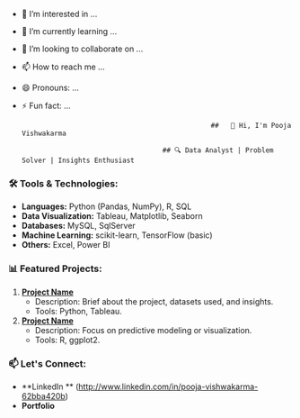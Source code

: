 
                           




















- 👀 I’m interested in ...
- 🌱 I’m currently learning ...
- 💞️ I’m looking to collaborate on ...
- 📫 How to reach me ...
- 😄 Pronouns: ...
- ⚡ Fun fact: ...

                                                     ##   👋 Hi, I'm Pooja Vishwakarma

                                         ## 🔍 Data Analyst | Problem Solver | Insights Enthusiast

### 🛠 Tools & Technologies:

- **Languages:** Python (Pandas, NumPy), R, SQL
- **Data Visualization:** Tableau, Matplotlib, Seaborn
- **Databases:** MySQL, SqlServer
- **Machine Learning:** scikit-learn, TensorFlow (basic)
- **Others:** Excel, Power BI

### 📊 Featured Projects:

1. **[Project Name](link-to-repo)**
   - Description: Brief about the project, datasets used, and insights.
   - Tools: Python, Tableau.
2. **[Project Name](link-to-repo)**
   - Description: Focus on predictive modeling or visualization.
   - Tools: R, ggplot2.

### 📫 Let's Connect:

- **LinkedIn ** (http://www.linkedin.com/in/pooja-vishwakarma-62bba420b)
- **Portfolio** 

